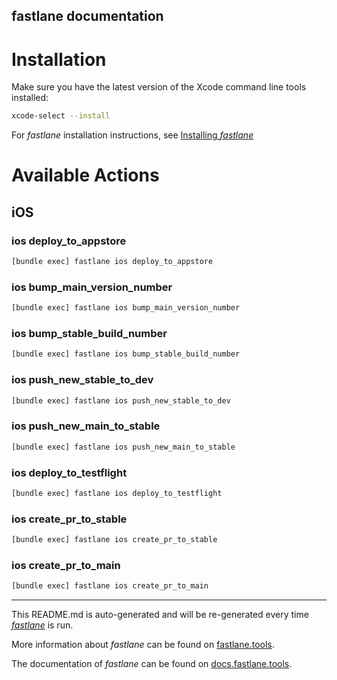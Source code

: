 fastlane documentation
----

# Installation

Make sure you have the latest version of the Xcode command line tools installed:

```sh
xcode-select --install
```

For _fastlane_ installation instructions, see [Installing _fastlane_](https://docs.fastlane.tools/#installing-fastlane)

# Available Actions

## iOS

### ios deploy_to_appstore

```sh
[bundle exec] fastlane ios deploy_to_appstore
```



### ios bump_main_version_number

```sh
[bundle exec] fastlane ios bump_main_version_number
```



### ios bump_stable_build_number

```sh
[bundle exec] fastlane ios bump_stable_build_number
```



### ios push_new_stable_to_dev

```sh
[bundle exec] fastlane ios push_new_stable_to_dev
```



### ios push_new_main_to_stable

```sh
[bundle exec] fastlane ios push_new_main_to_stable
```



### ios deploy_to_testflight

```sh
[bundle exec] fastlane ios deploy_to_testflight
```



### ios create_pr_to_stable

```sh
[bundle exec] fastlane ios create_pr_to_stable
```



### ios create_pr_to_main

```sh
[bundle exec] fastlane ios create_pr_to_main
```



----

This README.md is auto-generated and will be re-generated every time [_fastlane_](https://fastlane.tools) is run.

More information about _fastlane_ can be found on [fastlane.tools](https://fastlane.tools).

The documentation of _fastlane_ can be found on [docs.fastlane.tools](https://docs.fastlane.tools).
